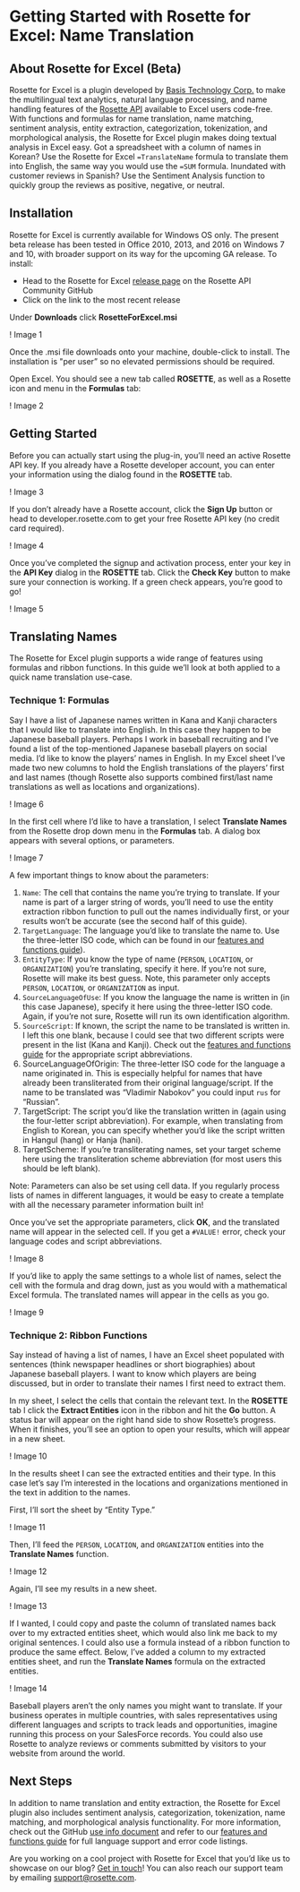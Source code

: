 # Getting Started with Rosette for Excel: Name Translation
## About Rosette for Excel (Beta)
Rosette for Excel is a plugin developed by [Basis Technology Corp.](https://www.rosette.com/about-us/) to make the multilingual text analytics, natural language processing, and name handling features of the [Rosette API](https://developer.rosette.com/) available to Excel users code-free. With functions and formulas for name translation, name matching, sentiment analysis, entity extraction, categorization, tokenization, and morphological analysis, the Rosette for Excel plugin makes doing textual analysis in Excel easy. Got a spreadsheet with a column of names in Korean? Use the Rosette for Excel `=TranslateName` formula to translate them into English, the same way you would use the `=SUM` formula. Inundated with customer reviews in Spanish? Use the Sentiment Analysis function to quickly group the reviews as positive, negative, or neutral. 
## Installation
Rosette for Excel is currently available for Windows OS only. The present beta release has been tested in Office 2010, 2013, and 2016 on Windows 7 and 10, with broader support on its way for the upcoming GA release. To install:
* Head to the Rosette for Excel [release page](https://github.com/rosette-api-community/rosette-for-excel/releases) on the Rosette API Community GitHub
* Click on the link to the most recent release 

Under **Downloads** click **RosetteForExcel.msi** 

! Image 1

Once the .msi file downloads onto your machine, double-click to install. The installation is "per user” so no elevated permissions should be required.

Open Excel. You should see a new tab called **ROSETTE**, as well as a Rosette icon and menu in the **Formulas** tab:

! Image 2

## Getting Started
Before you can actually start using the plug-in, you’ll need an active Rosette API key. If you already have a Rosette developer account, you can enter your information using the dialog found in the **ROSETTE** tab.

! Image 3

If you don’t already have a Rosette account, click the **Sign Up** button or head to developer.rosette.com to get your free Rosette API key (no credit card required). 

! Image 4

Once you’ve completed the signup and activation process, enter your key in the **API Key** dialog in the **ROSETTE** tab. Click the **Check Key** button to make sure your connection is working. If a green check appears, you’re good to go! 

! Image 5

## Translating Names
The Rosette for Excel plugin supports a wide range of features using formulas and ribbon functions. In this guide we’ll look at both applied to a quick name translation use-case.
### Technique 1: Formulas
Say I have a list of Japanese names written in Kana and Kanji characters that I would like to translate into English. In this case they happen to be Japanese baseball players. Perhaps I work in baseball recruiting and I’ve found a list of the top-mentioned Japanese baseball players on social media. I’d like to know the players’ names in English. In my Excel sheet I’ve made two new columns to hold the English translations of the players’ first and last names (though Rosette also supports combined first/last name translations as well as locations and organizations).

! Image 6

In the first cell where I’d like to have a translation, I select **Translate Names** from the Rosette drop down menu in the **Formulas** tab. A dialog box appears with several options, or parameters.

! Image 7

A few important things to know about the parameters: 
1. `Name`: The cell that contains the name you’re trying to translate. If your name is part of a larger string of words, you’ll need to use the entity extraction ribbon function to pull out the names individually first, or your results won’t be accurate (see the second half of this guide).
2. `TargetLanguage`: The language you’d like to translate the name to. Use the three-letter ISO code, which can be found in our [features and functions guide](https://developer.rosette.com/features-and-functions)).
3. `EntityType`: If you know the type of name (`PERSON`, `LOCATION`, or `ORGANIZATION`) you’re translating, specify it here. If you’re not sure, Rosette will make its best guess. Note, this parameter only accepts `PERSON`, `LOCATION`, or `ORGANIZATION` as input.
4. `SourceLanguageOfUse`: If you know the language the name is written in (in this case Japanese), specify it here using the three-letter ISO code. Again, if you’re not sure, Rosette will run its own identification algorithm. 
5. `SourceScript`: If known, the script the name to be translated is written in. I left this one blank, because I could see that two different scripts were present in the list (Kana and Kanji). Check out the [features and functions guide](https://developer.rosette.com/features-and-functions) for the appropriate script abbreviations.
6. SourceLanguageOfOrigin: The three-letter ISO code for the language a name originated in. This is especially helpful for names that have already been transliterated from their original language/script. If the name to be translated was “Vladimir Nabokov” you could input `rus` for “Russian”. 
7. TargetScript: The script you’d like the translation written in (again using the four-letter script abbreviation). For example, when translating from English to Korean, you can specify whether you’d like the script written in Hangul (hang) or Hanja (hani). 
8. TargetScheme: If you’re transliterating names, set your target scheme here using the transliteration scheme abbreviation (for most users this should be left blank).

Note: Parameters can also be set using cell data. If you regularly process lists of names in different languages, it would be easy to create a template with all the necessary parameter information built in!

Once you’ve set the appropriate parameters, click **OK**, and the translated name will appear in the selected cell. If you get a `#VALUE!` error, check your language codes and script abbreviations. 

! Image 8

If you’d like to apply the same settings to a whole list of names, select the cell with the formula and drag down, just as you would with a mathematical Excel formula. The translated names will appear in the cells as you go.

! Image 9

### Technique 2: Ribbon Functions
Say instead of having a list of names, I have an Excel sheet populated with sentences (think newspaper headlines or short biographies) about Japanese baseball players. I want to know which players are being discussed, but in order to translate their names I first need to extract them. 

In my sheet, I select the cells that contain the relevant text. In the **ROSETTE** tab I click the **Extract Entities** icon in the ribbon and hit the **Go** button. A status bar will appear on the right hand side to show Rosette’s progress. When it finishes, you’ll see an option to open your results, which will appear in a new sheet. 

! Image 10

In the results sheet I can see the extracted entities and their type. In this case let’s say I’m interested in the locations and organizations mentioned in the text in addition to the names. 

First, I’ll  sort the sheet by “Entity Type.” 

! Image 11

Then, I’ll feed the `PERSON`, `LOCATION`, and `ORGANIZATION` entities into the **Translate Names** function. 

! Image 12

Again, I’ll see my results in a new sheet.

! Image 13

If I wanted, I could copy and paste the column of translated names back over to my extracted entities sheet, which would also link me back to my original sentences. I could also use a formula instead of a ribbon function to produce the same effect. Below, I’ve added a column to my extracted entities sheet, and run the **Translate Names** formula on the extracted entities.

! Image 14

Baseball players aren’t the only names you might want to translate. If your business operates in multiple countries, with sales representatives using different languages and scripts to track leads and opportunities, imagine running this process on your SalesForce records. You could also use Rosette to analyze reviews or comments submitted by visitors to your website from around the world. 
## Next Steps
In addition to name translation and entity extraction, the Rosette for Excel plugin also includes sentiment analysis, categorization, tokenization, name matching, and morphological analysis functionality. For more information, check out the GitHub [use info document](/UseInfo.md) and refer to our [features and functions guide](https://developer.rosette.com/features-and-functions) for full language support and error code listings. 

Are you working on a cool project with Rosette for Excel that you’d like us to showcase on our blog? [Get in touch](mailto:community@rosette.com)! You can also reach our support team by emailing support@rosette.com. 
